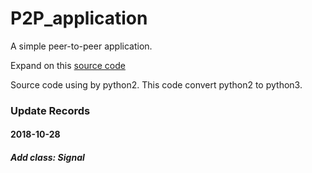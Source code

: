 # P2P_application
A simple peer-to-peer application.

Expand on this [source code](http://cs.berry.edu/~nhamid/p2p/filer-python.html)

Source code using by python2.
This code convert python2 to python3.

### Update Records

#### 2018-10-28

##### Add class: Signal
